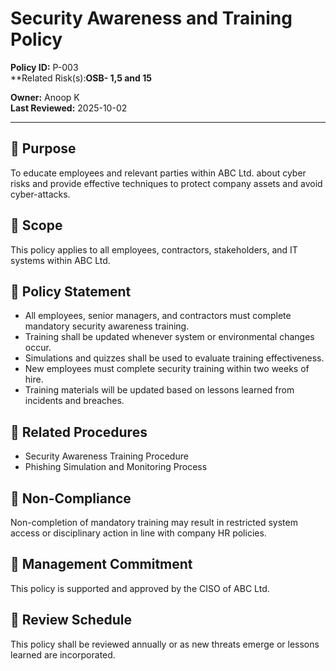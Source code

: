 # Security Awareness and Training Policy  

**Policy ID:** P-003  
**Related Risk(s):**OSB- 1,5 and 15**

**Owner:** Anoop K  
**Last Reviewed:** 2025-10-02  

---

## 📌 Purpose  
To educate employees and relevant parties within ABC Ltd. about cyber risks and provide effective techniques to protect company assets and avoid cyber-attacks.

## 📌 Scope  
This policy applies to all employees, contractors, stakeholders, and IT systems within ABC Ltd.

## 📌 Policy Statement  
- All employees, senior managers, and contractors must complete mandatory security awareness training.  
- Training shall be updated whenever system or environmental changes occur.  
- Simulations and quizzes shall be used to evaluate training effectiveness.  
- New employees must complete security training within two weeks of hire.  
- Training materials will be updated based on lessons learned from incidents and breaches.

## 📌 Related Procedures  
* Security Awareness Training Procedure  
* Phishing Simulation and Monitoring Process  

## 📌 Non-Compliance  
Non-completion of mandatory training may result in restricted system access or disciplinary action in line with company HR policies.

## 📌 Management Commitment  
This policy is supported and approved by the CISO of ABC Ltd.

## 📌 Review Schedule  
This policy shall be reviewed annually or as new threats emerge or lessons learned are incorporated.
